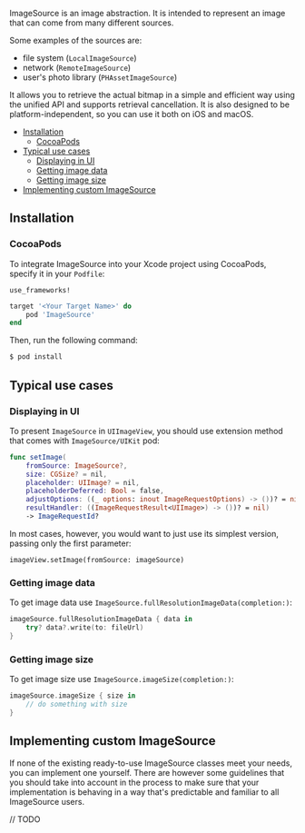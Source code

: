 ImageSource is an image abstraction. It is intended to represent an image that can come from many different sources.

Some examples of the sources are:
* file system (`LocalImageSource`)
* network (`RemoteImageSource`)
* user's photo library (`PHAssetImageSource`)

It allows you to retrieve the actual bitmap in a simple and efficient way using the unified API and supports retrieval cancellation.
It is also designed to be platform-independent, so you can use it both on iOS and macOS.

* [Installation](#installation)
  * [CocoaPods](#installation-cocoapods)
* [Typical use cases](#use-cases)
  * [Displaying in UI](#displaying-in-ui)
  * [Getting image data](#getting-image-data)
  * [Getting image size](#getting-image-size)
* [Implementing custom ImageSource](#custom-imagesource)

## <a name="installation" /> Installation
### <a name="installation-cocoapods" /> CocoaPods

To integrate ImageSource into your Xcode project using CocoaPods, specify it in your `Podfile`:

```ruby
use_frameworks!

target '<Your Target Name>' do
    pod 'ImageSource'
end
```

Then, run the following command:

```bash
$ pod install
```

## <a name="use-cases" />Typical use cases
### <a name="displaying-in-ui" />Displaying in UI
To present `ImageSource` in `UIImageView`, you should use extension method that comes with `ImageSource/UIKit` pod:

```swift
func setImage(
    fromSource: ImageSource?,
    size: CGSize? = nil,
    placeholder: UIImage? = nil,
    placeholderDeferred: Bool = false,
    adjustOptions: ((_ options: inout ImageRequestOptions) -> ())? = nil,
    resultHandler: ((ImageRequestResult<UIImage>) -> ())? = nil)
    -> ImageRequestId?
```

In most cases, however, you would want to just use its simplest version, passing only the first parameter:

`imageView.setImage(fromSource: imageSource)`

### <a name="getting-image-data" />Getting image data
To get image data use `ImageSource.fullResolutionImageData(completion:)`:

```swift
imageSource.fullResolutionImageData { data in
    try? data?.write(to: fileUrl)
}
```

### <a name="getting-image-size" />Getting image size
To get image size use `ImageSource.imageSize(completion:)`:

```swift
imageSource.imageSize { size in
    // do something with size
}
```

## <a name="custom-imagesource" /> Implementing custom ImageSource
If none of the existing ready-to-use ImageSource classes meet your needs, you can implement one yourself.
There are however some guidelines that you should take into account in the process to make sure that your implementation
is behaving in a way that's predictable and familiar to all ImageSource users.

// TODO